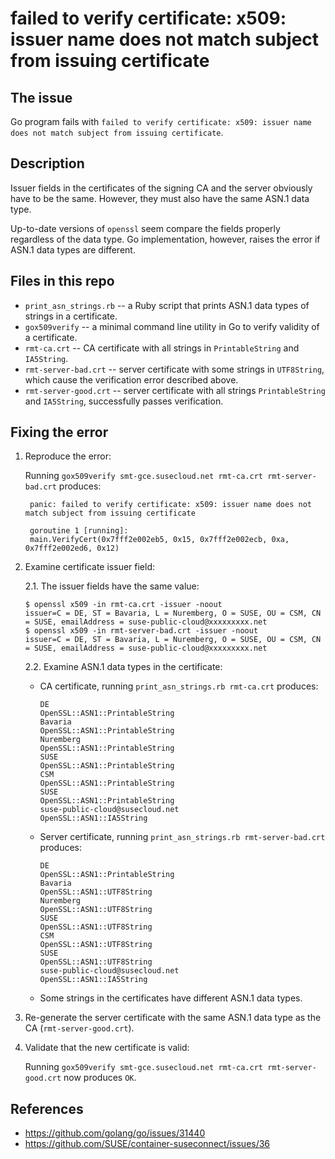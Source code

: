 # failed to verify certificate: x509: issuer name does not match subject from issuing certificate

## The issue

Go program fails with `failed to verify certificate: x509: issuer name does not match subject from issuing certificate`.

## Description

Issuer fields in the certificates of the signing CA and the server obviously have to be the same. However, they must also have the same ASN.1 data type.

Up-to-date versions of `openssl` seem compare the fields properly regardless of the data type. Go implementation, however, raises the error if ASN.1 data types are different.

## Files in this repo

* `print_asn_strings.rb` -- a Ruby script that prints ASN.1 data types of strings in a certificate.
* `gox509verify` -- a minimal command line utility in Go to verify validity of a certificate.
* `rmt-ca.crt` -- CA certificate with all strings in `PrintableString` and `IA5String`.
* `rmt-server-bad.crt` -- server certificate with some strings in `UTF8String`, which cause the verification error described above.
* `rmt-server-good.crt` -- server certificate with all strings `PrintableString` and `IA5String`, successfully passes verification.

## Fixing the error

1. Reproduce the error:

    Running `gox509verify smt-gce.susecloud.net rmt-ca.crt rmt-server-bad.crt` produces:

   ```
    panic: failed to verify certificate: x509: issuer name does not match subject from issuing certificate

    goroutine 1 [running]:
    main.VerifyCert(0x7fff2e002eb5, 0x15, 0x7fff2e002ecb, 0xa, 0x7fff2e002ed6, 0x12)
    ```
2. Examine certificate issuer field:

    2.1. The issuer fields have the same value:
    ```
    $ openssl x509 -in rmt-ca.crt -issuer -noout
    issuer=C = DE, ST = Bavaria, L = Nuremberg, O = SUSE, OU = CSM, CN = SUSE, emailAddress = suse-public-cloud@xxxxxxxxx.net
    $ openssl x509 -in rmt-server-bad.crt -issuer -noout
    issuer=C = DE, ST = Bavaria, L = Nuremberg, O = SUSE, OU = CSM, CN = SUSE, emailAddress = suse-public-cloud@xxxxxxxxx.net
    ```
   2.2. Examine ASN.1 data types in the certificate:
    * CA certificate, running `print_asn_strings.rb rmt-ca.crt` produces:
        ```
        DE                                       OpenSSL::ASN1::PrintableString
        Bavaria                                  OpenSSL::ASN1::PrintableString
        Nuremberg                                OpenSSL::ASN1::PrintableString
        SUSE                                     OpenSSL::ASN1::PrintableString
        CSM                                      OpenSSL::ASN1::PrintableString
        SUSE                                     OpenSSL::ASN1::PrintableString
        suse-public-cloud@susecloud.net          OpenSSL::ASN1::IA5String
        ```
    * Server certificate, running `print_asn_strings.rb rmt-server-bad.crt` produces:
        ```
        DE                                       OpenSSL::ASN1::PrintableString
        Bavaria                                  OpenSSL::ASN1::UTF8String
        Nuremberg                                OpenSSL::ASN1::UTF8String
        SUSE                                     OpenSSL::ASN1::UTF8String
        CSM                                      OpenSSL::ASN1::UTF8String
        SUSE                                     OpenSSL::ASN1::UTF8String
        suse-public-cloud@susecloud.net          OpenSSL::ASN1::IA5String
        ```
    * Some strings in the certificates have different ASN.1 data types.
3. Re-generate the server certificate with the same ASN.1 data type as the CA (`rmt-server-good.crt`).
4. Validate that the new certificate is valid:

    Running `gox509verify smt-gce.susecloud.net rmt-ca.crt rmt-server-good.crt` now produces `OK`.

## References

* https://github.com/golang/go/issues/31440
* https://github.com/SUSE/container-suseconnect/issues/36
